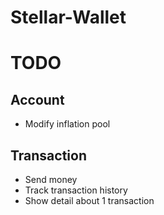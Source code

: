 # Stellar-Wallet

# TODO

## Account
- Modify inflation pool

## Transaction
- Send money
- Track transaction history
- Show detail about 1 transaction